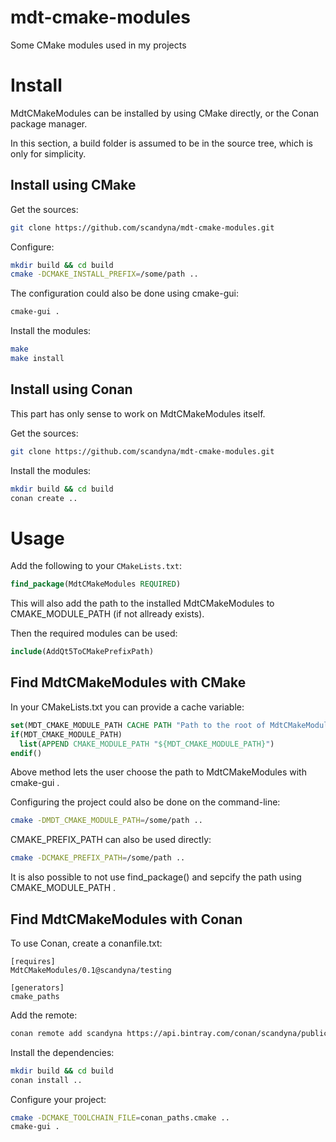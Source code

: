 # mdt-cmake-modules
Some CMake modules used in my projects

# Install

MdtCMakeModules can be installed by using CMake directly,
or the Conan package manager.

In this section, a build folder is assumed to be in the source tree,
which is only for simplicity.

## Install using CMake

Get the sources:
```bash
git clone https://github.com/scandyna/mdt-cmake-modules.git
```

Configure:
```bash
mkdir build && cd build
cmake -DCMAKE_INSTALL_PREFIX=/some/path ..
```

The configuration could also be done using cmake-gui:
```bash
cmake-gui .
```

Install the modules:
```bash
make
make install
```

## Install using Conan

This part has only sense to work on MdtCMakeModules itself.

Get the sources:
```bash
git clone https://github.com/scandyna/mdt-cmake-modules.git
```

Install the modules:
```bash
mkdir build && cd build
conan create ..
```

# Usage

Add the following to your ``CMakeLists.txt``:
```cmake
find_package(MdtCMakeModules REQUIRED)
```

This will also add the path to the installed MdtCMakeModules
to CMAKE_MODULE_PATH (if not allready exists).

Then the required modules can be used:
```cmake
include(AddQt5ToCMakePrefixPath)
```

## Find MdtCMakeModules with CMake

In your CMakeLists.txt you can provide a cache variable:
```cmake
set(MDT_CMAKE_MODULE_PATH CACHE PATH "Path to the root of MdtCMakeModules. (For example: /opt/MdtCMakeModules). If empty, CMAKE_MODULE_PATH is used.")
if(MDT_CMAKE_MODULE_PATH)
  list(APPEND CMAKE_MODULE_PATH "${MDT_CMAKE_MODULE_PATH}")
endif()
```

Above method lets the user choose the path to MdtCMakeModules with cmake-gui .

Configuring the project could also be done on the command-line:
```bash
cmake -DMDT_CMAKE_MODULE_PATH=/some/path ..
```

CMAKE_PREFIX_PATH can also be used directly:
```bash
cmake -DCMAKE_PREFIX_PATH=/some/path ..
```

It is also possible to not use find_package()
and sepcify the path using CMAKE_MODULE_PATH .

## Find MdtCMakeModules with Conan

To use Conan, create a conanfile.txt:
```conan
[requires]
MdtCMakeModules/0.1@scandyna/testing

[generators]
cmake_paths
```

Add the remote:
```bash
conan remote add scandyna https://api.bintray.com/conan/scandyna/public-conan
```

Install the dependencies:
```bash
mkdir build && cd build
conan install ..
```

Configure your project:
```bash
cmake -DCMAKE_TOOLCHAIN_FILE=conan_paths.cmake ..
cmake-gui .
```
